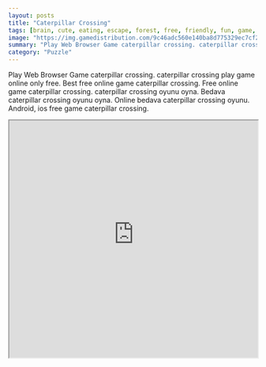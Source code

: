 ```yaml
---
layout: posts
title: "Caterpillar Crossing"
tags: [brain, cute, eating, escape, forest, free, friendly, fun, game, games, kids, logic, mobile, thinking, training, caterpillar, grow, best, leafy, free, online, games, oyna, game, free, games, play, play, games]
image: "https://img.gamedistribution.com/9c46adc560e140ba8d775329ec7cf201.jpg"
summary: "Play Web Browser Game caterpillar crossing. caterpillar crossing play game online only free. Best free online game caterpillar crossing. Free online game caterpillar crossing. caterpillar crossing oyunu oyna. Bedava caterpillar crossing oyunu oyna. Online bedava caterpillar crossing oyunu. Android, ios free game caterpillar crossing."
category: "Puzzle"
---
```


Play Web Browser Game caterpillar crossing. caterpillar crossing play game online only free. Best free online game caterpillar crossing. Free online game caterpillar crossing. caterpillar crossing oyunu oyna. Bedava caterpillar crossing oyunu oyna. Online bedava caterpillar crossing oyunu. Android, ios free game caterpillar crossing.

<iframe width="100%" height="480px;" src="https://html5.gamedistribution.com/9c46adc560e140ba8d775329ec7cf201/"></iframe>